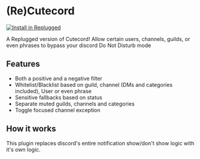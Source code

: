 # (Re)Cutecord

[![Install in Replugged](https://img.shields.io/badge/-Install%20in%20Replugged-blue?style=for-the-badge&logo=none)](https://replugged.dev/install?identifier=eu.shadygoat.cutecord)

A Replugged version of Cutecord! Allow certain users, channels, guilds, or even phrases to bypass your discord Do Not Disturb mode

## Features

- Both a positive and a negative filter
- Whitelist/Blacklist based on guild, channel (DMs and categories included), User or even phrase
- Sensitive fallbacks based on status
- Separate muted guilds, channels and categories
- Toggle focused channel exception

## How it works

This plugin replaces discord's entire notification show/don't show logic with it's own logic.
